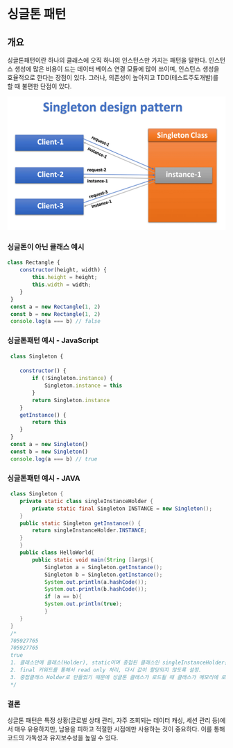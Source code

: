 # 싱글톤 패턴

## 개요

싱글톤패턴이란 하나의 클래스에 오직 하나의 인스턴스만 가지는 패턴을 말한다. 인스턴스 생성에 많은 비용이 드는 데이터 베이스 연결 모듈에 많이 쓰이며, 인스턴스 생성을 효율적으로 한다는 장점이 있다. 그러나, 의존성이 높아지고 TDD(테스트주도개발)를 할 때 불편한 단점이 있다.

![Singleton Pattern](SingletonPattern.png)

### 싱글톤이 아닌 클래스 예시

```JavaScript
class Rectangle {
    constructor(height, width) {
        this.height = height;
        this.width = width;
    }
 }
 const a = new Rectangle(1, 2)
 const b = new Rectangle(1, 2)
 console.log(a === b) // false
```

### 싱글톤패턴 예시 - JavaScript

```JavaScript
 class Singleton {

    constructor() {
        if (!Singleton.instance) {
            Singleton.instance = this
        }
        return Singleton.instance
    }
    getInstance() {
        return this
    }
 }
 const a = new Singleton()
 const b = new Singleton()
 console.log(a === b) // true
```

### 싱글톤패턴 예시 - JAVA

```Java
 class Singleton {
    private static class singleInstanceHolder {
        private static final Singleton INSTANCE = new Singleton();
    }
    public static Singleton getInstance() {
        return singleInstanceHolder.INSTANCE;
    }
    }
    public class HelloWorld{
        public static void main(String []args){
            Singleton a = Singleton.getInstance();
            Singleton b = Singleton.getInstance();
            System.out.println(a.hashCode());
            System.out.println(b.hashCode());
            if (a == b){
            System.out.println(true);
            }
    }
 }
 /*
 705927765
 705927765
 true
 1. 클래스안에 클래스(Holder), static이며 중첩된 클래스인 singleInstanceHolder를 기반으로 객체를 선언했기 때문에 한 번만 로드되므로 싱글톤 클래스의 인스턴스는 애플리케이션 당 하나만 존재하며 클래스가 두 번 로드되지 않기 때문에 두 스레드가 동일한 JVM에서 2개의 인스턴스를 생성할 수 없다. 그렇기 때문에 동기화, 즉 synchronized를 신경쓰지 않아도 된다.
 2. final 키워드를 통해서 read only 처리, 다시 값이 할당되지 않도록 설정.
 3. 중첩클래스 Holder로 만들었기 때문에 싱글톤 클래스가 로드될 때 클래스가 메모리에 로드되지 않고 어떠한 모듈에서 getInstance()메서드가 호출할 때 싱글톤 객체를 최초로 생성 및 리턴하게 된다.
 */
```

### 결론

싱글톤 패턴은 특정 상황(글로벌 상태 관리, 자주 조회되는 데이터 캐싱, 세션 관리 등)에서 매우 유용하지만, 남용을 피하고 적절한 시점에만 사용하는 것이 중요하다. 이를 통해 코드의 가독성과 유지보수성을 높일 수 있다.